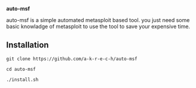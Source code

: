 **auto-msf**

auto-msf is a simple automated metasploit based tool.
you just need some basic knowladge of metasploit to use the tool to save your expensive time. 

## Installation

```
git clone https://github.com/a-k-r-e-c-h/auto-msf
```
```
cd auto-msf
```

```
./install.sh
```
